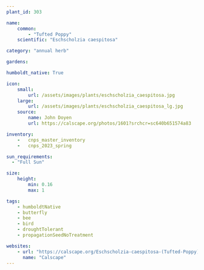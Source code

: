 ```yaml
---
plant_id: 303 

name: 
    common: 
        - "Tufted Poppy"  
    scientific: "Eschscholzia caespitosa"  

category: "annual herb"

gardens:

humboldt_native: True

icon: 
    small: 
        url: /assets/images/plants/eschscholzia_caespitosa.jpg 
    large: 
        url: /assets/images/plants/eschscholzia_caespitosa_lg.jpg 
    source: 
        name: John Doyen 
        url: https://calscape.org/photos/1601?srchcr=sc640b651574a83 

inventory: 
    -   cnps_master_inventory
    -   cnps_2023_spring

sun_requirements:
  - "Full Sun"

size:
    height: 
        min: 0.16
        max: 1

tags: 
    - humboldtNative
    - butterfly
    - bee
    - bird
    - droughtTolerant
    - propagationSeedNoTreatment

websites:
    - url: "https://calscape.org/Eschscholzia-caespitosa-(Tufted-Poppy)"
      name: "Calscape"
---
```









